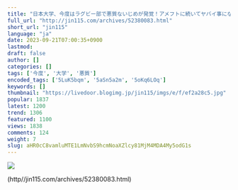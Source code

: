 ```yaml
---
title: "日本大学、今度はラグビー部で悪質ないじめが発覚！アメフトに続いてヤバイ事になりそう・・・ "
full_url: "http://jin115.com/archives/52380083.html"
short_url: "jin115"
language: "ja"
date: 2023-09-21T07:00:35+0900
lastmod: 
draft: false
author: []
categories: []
tags: ['今度', '大学', '悪質']
encoded_tags: ['5LuK5bqm', '5aSn5a2m', '5oKq6LOq']
keywords: []
thumbnail: "https://livedoor.blogimg.jp/jin115/imgs/e/f/ef2a28c5.jpg"
popular: 1837
latest: 1200
trend: 1306
featured: 1100
views: 1838
comments: 124
weight: 7
slug: aHR0cC8vamluMTE1LmNvbS9hcmNoaXZlcy81MjM4MDA4My5odG1s
---
```


![](https://livedoor.blogimg.jp/jin115/imgs/e/f/ef2a28c5.jpg)



(http//jin115.com/archives/52380083.html)

